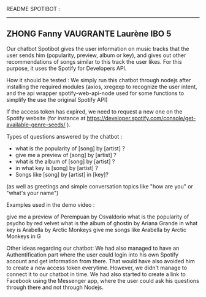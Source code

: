 README SPOTIBOT :

------------------------
ZHONG Fanny
VAUGRANTE Laurène
IBO 5
------------------------

Our chatbot Spotibot gives the user information on music tracks that the user sends him (popularity, preview, album or key), and gives out other recommendations of songs similar to this track the user likes.
For this purpose, it uses the Spotify for Developers API.

How it should be tested : 
We simply run this chatbot through nodejs after installing the required modules (axios, xregexp to recognize the user intent, and the api wrapper spotify-web-api-node used for some functions to simplify the use the original Spotify API) 

If the access token has expired, we need to request a new one on the Spotify website (for instance at https://developer.spotify.com/console/get-available-genre-seeds/
).

Types of questions answered by the chatbot : 

- what is the popularity of [song] by [artist] ?
- give me a preview of [song] by [artist] ?
- what is the album of [song] by [artist] ?
- in what key is [song] by [artist] ?
- Songs like [song] by [artist] in [key]?

(as well as greetings and simple conversation topics like "how are you" or "what's your name")

Examples used in the demo video :

give me a preview of Perempuan by Osvaldorio
what is the popularity of psycho by red velvet
what is the album of ghostin by Ariana Grande
in what key is Arabella by Arctic Monkeys
give me songs like Arabella by Arctic Monkeys in G


Other ideas regarding our chatbot:
We had also managed to have an Authentification part where the user could login into his own Spotify account and get information from there.
That would have also avoided him to create a new access token everytime.
However, we didn't manage to connect it to our chatbot in time.
We had also started to create a link to Facebook using the Messenger app, where the user could ask his questions through there and not through Nodejs.

